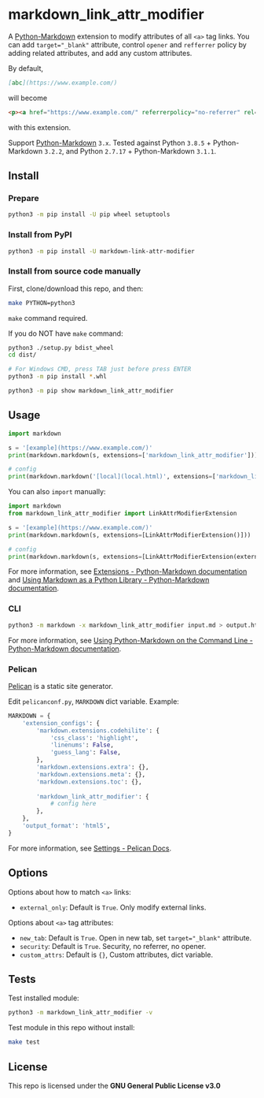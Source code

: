 # markdown\_link\_attr\_modifier

A [Python-Markdown](https://github.com/Python-Markdown/markdown) extension to modify attributes of all `<a>` tag links. You can add `target="_blank"` attribute, control `opener` and `refferrer` policy by adding related attributes, and add any custom attributes.

By default,

```markdown
[abc](https://www.example.com/)
```

will become

```html
<p><a href="https://www.example.com/" referrerpolicy="no-referrer" rel="noopener norefferrer" target="_blank">abc</a></p>
```

with this extension.

Support [Python-Markdown](https://github.com/Python-Markdown/markdown) `3.x`. Tested against Python `3.8.5` + Python-Markdown `3.2.2`, and Python `2.7.17` + Python-Markdown `3.1.1`.

## Install

### Prepare

```bash
python3 -m pip install -U pip wheel setuptools
```

### Install from PyPI

```bash
python3 -m pip install -U markdown-link-attr-modifier
```

### Install from source code manually

First, clone/download this repo, and then:

```bash
make PYTHON=python3
```

`make` command required.

If you do NOT have `make` command:

```bash
python3 ./setup.py bdist_wheel
cd dist/

# For Windows CMD, press TAB just before press ENTER
python3 -m pip install *.whl

python3 -m pip show markdown_link_attr_modifier
```

## Usage

```python
import markdown

s = '[example](https://www.example.com/)'
print(markdown.markdown(s, extensions=['markdown_link_attr_modifier']))

# config
print(markdown.markdown('[local](local.html)', extensions=['markdown_link_attr_modifier'], extension_configs={'markdown_link_attr_modifier': {'external_only': False}}))
```

You can also `import` manually:

```python
import markdown
from markdown_link_attr_modifier import LinkAttrModifierExtension

s = '[example](https://www.example.com/)'
print(markdown.markdown(s, extensions=[LinkAttrModifierExtension()]))

# config
print(markdown.markdown(s, extensions=[LinkAttrModifierExtension(external_only=False)]))
```

For more information, see [Extensions - Python-Markdown documentation](https://python-markdown.github.io/extensions/) and [Using Markdown as a Python Library - Python-Markdown documentation](https://python-markdown.github.io/reference/#extensions).

### CLI

```bash
python3 -m markdown -x markdown_link_attr_modifier input.md > output.html
```

For more information, see [Using Python-Markdown on the Command Line - Python-Markdown documentation](https://python-markdown.github.io/cli/).

### Pelican

[Pelican](https://blog.getpelican.com/) is a static site generator.

Edit `pelicanconf.py`, `MARKDOWN` dict variable. Example:

```python
MARKDOWN = {
    'extension_configs': {
        'markdown.extensions.codehilite': {
            'css_class': 'highlight',
            'linenums': False,
            'guess_lang': False,
        },
        'markdown.extensions.extra': {},
        'markdown.extensions.meta': {},
        'markdown.extensions.toc': {},
        
        'markdown_link_attr_modifier': {
            # config here
        },
    },
    'output_format': 'html5',
}
```

For more information, see [Settings - Pelican Docs](https://docs.getpelican.com/en/stable/settings.html).

## Options

Options about how to match `<a>` links:

- `external_only`: Default is `True`. Only modify external links.

Options about `<a>` tag attributes:

- `new_tab`: Default is `True`. Open in new tab, set `target="_blank"` attribute.
- `security`: Default is `True`. Security, no referrer, no opener.
- `custom_attrs`: Default is `{}`, Custom attributes, dict variable.


## Tests

Test installed module:

```bash
python3 -m markdown_link_attr_modifier -v
```

Test module in this repo without install:

```bash
make test
```

## License

This repo is licensed under the **GNU General Public License v3.0**
